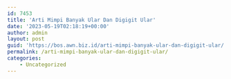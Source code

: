 ```yaml
---
id: 7453
title: 'Arti Mimpi Banyak Ular Dan Digigit Ular'
date: '2023-05-19T02:18:19+00:00'
author: admin
layout: post
guid: 'https://bos.awn.biz.id/arti-mimpi-banyak-ular-dan-digigit-ular/'
permalink: /arti-mimpi-banyak-ular-dan-digigit-ular/
categories:
    - Uncategorized
---
```


